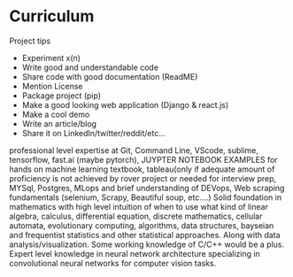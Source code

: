 # Curriculum

Project tips 
- Experiment x(n)
- Write good and understandable code
- Share code with good documentation (ReadME)
- Mention License 
- Package project (pip)
- Make a good looking web application (Django & react.js) 
- Make a cool demo
- Write an article/blog
- Share it on LinkedIn/twitter/reddit/etc…


professional level expertise at Git, Command Line, VScode, sublime, tensorflow, fast.ai (maybe pytorch), JUYPTER NOTEBOOK EXAMPLES for hands on machine learning textbook, tableau(only if adequate amount of proficiency is not achieved by rover project or needed for interview prep, MYSql, Postgres, MLops and brief understanding of DEVops, Web scraping fundamentals (selenium, Scrapy, Beautiful soup, etc….) Solid foundation in mathematics with high level intuition of when to use what kind of linear algebra, calculus, differential equation, discrete mathematics, cellular automata, evolutionary computing, algorithms, data structures, bayseian and frequentist statistics and other statistical approaches. Along with data analysis/visualization. Some working knowledge of C/C++ would be a plus. Expert level knowledge in neural network architecture specializing in convolutional neural networks for computer vision tasks.
